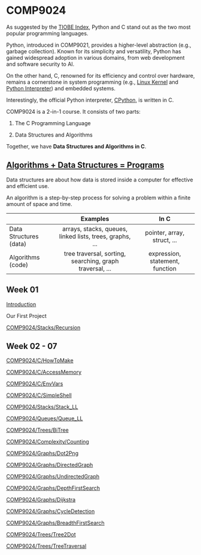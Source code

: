 # COMP9024



As suggested by the [TIOBE Index](https://www.tiobe.com/tiobe-index/), Python and C stand out as the two most 
popular programming languages.

Python, introduced in COMP9021, provides a higher-level abstraction (e.g., garbage collection).
Known for its simplicity and versatility, Python has gained widespread adoption in various domains, 
from web development and software security to AI. 

On the other hand, C, renowned for its efficiency and control over hardware, remains a cornerstone in system programming (e.g., [Linux Kernel](https://github.com/torvalds/linux) and [Python Interpreter](https://github.com/python/cpython)) and embedded systems. 

Interestingly, the official Python interpreter, [CPython](https://github.com/python/cpython), is written in C.

COMP9024 is a 2-in-1 course.  It consists of two parts:

1. The C Programming Language

2. Data Structures and Algorithms

Together, we have **Data Structures and Algorithms in C**.

## [Algorithms + Data Structures = Programs](https://en.wikipedia.org/wiki/Algorithms_%2B_Data_Structures_%3D_Programs)

Data structures are about how data is stored inside a computer for effective and efficient use. 


An algorithm is a step-by-step process for solving a problem within a finite amount of space and time. 


|       | Examples      | In C |
| :----- | :----------: | :----------: |
| Data Structures (data)| arrays, stacks, queues, linked lists, trees, graphs, ...   |  pointer, array, struct, ... |
| Algorithms (code)     | tree traversal, sorting, searching, graph traversal, ...  | expression, statement, function |


## Week 01

<a href="https://sheisc.github.io/slides/COMP9024/24T2/week01/slides.html" target="_blank">Introduction</a>

Our First Project

[COMP9024/Stacks/Recursion](./Stacks/Recursion/README.md)

## Week 02 - 07

[COMP9024/C/HowToMake](./C/HowToMake/README.md)

[COMP9024/C/AccessMemory](./C/AccessMemory/README.md)

[COMP9024/C/EnvVars](./C/EnvVars/README.md)

[COMP9024/C/SimpleShell](./C/SimpleShell/README.md)

[COMP9024/Stacks/Stack_LL](./Stacks/Stack_LL/README.md)

[COMP9024/Queues/Queue_LL](./Queues/Queue_LL/README.md)

[COMP9024/Trees/BiTree](./Trees/BiTree/README.md)

[COMP9024/Complexity/Counting](./Complexity/Counting/README.md)

[COMP9024/Graphs/Dot2Png](./Graphs/Dot2Png/README.md)

[COMP9024/Graphs/DirectedGraph](./Graphs/DirectedGraph/README.md)

[COMP9024/Graphs/UndirectedGraph](./Graphs/UndirectedGraph/README.md)

[COMP9024/Graphs/DepthFirstSearch](./Graphs/DepthFirstSearch/README.md)

[COMP9024/Graphs/Dijkstra](./Graphs/Dijkstra/README.md)

[COMP9024/Graphs/CycleDetection](./Graphs/CycleDetection/README.md)

[COMP9024/Graphs/BreadthFirstSearch](./Graphs/BreadthFirstSearch/README.md)

[COMP9024/Trees/Tree2Dot](./Trees/Tree2Dot/README.md)

[COMP9024/Trees/TreeTraversal](./Trees/TreeTraversal/README.md)


